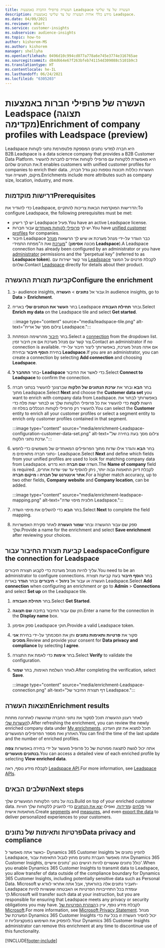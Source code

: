 ```yaml
---
title: העשרת פרופילי החברה באמצעות Leadspace העשרה של צד שלישי
description: מידע כללי אודות העשרה של צד שלישי באמצעות Leadspace.
ms.date: 04/09/2021
ms.reviewer: mhart
ms.service: customer-insights
ms.subservice: audience-insights
ms.topic: how-to
author: kishorem-MS
ms.author: kishorem
manager: shellyha
ms.openlocfilehash: 0496d10c994cd077a778a6e745e3774e316765ae
ms.sourcegitcommit: d84d664e67f263bfeb741154d309088c5101b9c3
ms.translationtype: HT
ms.contentlocale: he-IL
ms.lasthandoff: 06/24/2021
ms.locfileid: "6305203"
---
```

# <a name="enrichment-of-company-profiles-with-leadspace-preview"></a><span data-ttu-id="d3fc9-103">העשרה של פרופילי חברות באמצעות Leadspace (תצוגה מקדימה)</span><span class="sxs-lookup"><span data-stu-id="d3fc9-103">Enrichment of company profiles with Leadspace (preview)</span></span>

<span data-ttu-id="d3fc9-104">Leadspace היא חברה למדעי נתונים המספקת פלטפורמת נתוני לקוחות B2B.</span><span class="sxs-lookup"><span data-stu-id="d3fc9-104">Leadspace is a data science company that provides a B2B Customer Data Platform.</span></span> <span data-ttu-id="d3fc9-105">היא מאפשרת ללקוחות עם פרופילי לקוחות אחידים לחברות להעשיר את הנתונים שלהם.</span><span class="sxs-lookup"><span data-stu-id="d3fc9-105">It enables customers with unified customer profiles for companies to enrich their data.</span></span> <span data-ttu-id="d3fc9-106">העשרות כוללות תכונות נוספות כגון גודל חברה, מיקום, תעשייה ועוד.</span><span class="sxs-lookup"><span data-stu-id="d3fc9-106">Enrichments include more attributes such as company size, location, industry, and more.</span></span>

## <a name="prerequisites"></a><span data-ttu-id="d3fc9-107">דרישות מוקדמות</span><span class="sxs-lookup"><span data-stu-id="d3fc9-107">Prerequisites</span></span>

<span data-ttu-id="d3fc9-108">כדי להגדיר את Leadspace, הדרישות המוקדמות הבאות צריכות להתקיים:</span><span class="sxs-lookup"><span data-stu-id="d3fc9-108">To configure Leadspace, the following prerequisites must be met:</span></span>

- <span data-ttu-id="d3fc9-109">יש לך רישיון Leadspace פעיל.</span><span class="sxs-lookup"><span data-stu-id="d3fc9-109">You have an active Leadspace license.</span></span>
- <span data-ttu-id="d3fc9-110">יש לך [פרופילי לקוחות מאוחדים](customer-profiles.md) עבור חברות.</span><span class="sxs-lookup"><span data-stu-id="d3fc9-110">You have [unified customer profiles](customer-profiles.md) for companies.</span></span>
- <span data-ttu-id="d3fc9-111">חיבור Leadspace כבר הוגדר על-ידי מנהל מערכת או שיש לך הרשאות [מנהל מערכת](permissions.md#administrator) ואת ה"מפתח התמידי" (מכונה **אסימון Leadspace**).</span><span class="sxs-lookup"><span data-stu-id="d3fc9-111">A Leadspace connection has already been configured by an administrator or you have [administrator](permissions.md#administrator) permissions and the “perpetual key” (referred to as **Leadspace token**).</span></span> <span data-ttu-id="d3fc9-112">צור קשר ישירות עם [Leadspace](https://www.leadspace.com/products/leadspace-on-demand/) לקבלת פרטים על המוצר שלהם.</span><span class="sxs-lookup"><span data-stu-id="d3fc9-112">Contact [Leadspace](https://www.leadspace.com/products/leadspace-on-demand/) directly for details about their product.</span></span>

## <a name="configure-the-enrichment"></a><span data-ttu-id="d3fc9-113">קביעת תצורת ההעשרה</span><span class="sxs-lookup"><span data-stu-id="d3fc9-113">Configure the enrichment</span></span>

1. <span data-ttu-id="d3fc9-114">ב- audience insights, עבור אל **נתונים** > **העשרה**.</span><span class="sxs-lookup"><span data-stu-id="d3fc9-114">In audience insights, go to **Data** > **Enrichment**.</span></span>

1. <span data-ttu-id="d3fc9-115">בחר **העשר את הנתונים שלי** באריח Leadspace ובחר **תחילת העבודה**.</span><span class="sxs-lookup"><span data-stu-id="d3fc9-115">Select **Enrich my data** on the Leadspace tile and select **Get started**.</span></span>

   :::image type="content" source="media/leadspace-tile.png" alt-text="צילום מסך של אריח Leadspace.":::

1. <span data-ttu-id="d3fc9-117">בחר [חיבור](connections.md) מהרשימה הנפתחת.</span><span class="sxs-lookup"><span data-stu-id="d3fc9-117">Select a [connection](connections.md) from the dropdown list.</span></span> <span data-ttu-id="d3fc9-118">צור קשר עם מנהל מערכת אם אין חיבור זמין.</span><span class="sxs-lookup"><span data-stu-id="d3fc9-118">Contact an administrator if no connection is available.</span></span> <span data-ttu-id="d3fc9-119">אם אתה מנהל מערכת, באפשרותך ליצור חיבור על-ידי בחירת **הוסף חיבור** ובחירת **Leadspace**.</span><span class="sxs-lookup"><span data-stu-id="d3fc9-119">If you are an administrator, you can create a connection by selecting **Add connection** and choosing **Leadspace**.</span></span> 

1. <span data-ttu-id="d3fc9-120">בחר **התחבר ל- Leadspace** כדי לאשר את החיבור.</span><span class="sxs-lookup"><span data-stu-id="d3fc9-120">Select **Connect to Leadspace** to confirm the connection.</span></span>

1. <span data-ttu-id="d3fc9-121">בחר **הבא** ובחר את **ערכת הנתונים של הלקוח** שברצונך להעשיר בנתוני חברה מתוך Leadspace.</span><span class="sxs-lookup"><span data-stu-id="d3fc9-121">Select **Next** and choose the **Customer data set** you want to enrich with company data from Leadspace.</span></span> <span data-ttu-id="d3fc9-122">באפשרותך לבחור את הישות **לקוח** כדי להעשיר את כל פרופילי הלקוחות שלך או לבחור ישות פלח כדי להעשיר רק פרופילי לקוחות הנכללים בפלח זה.</span><span class="sxs-lookup"><span data-stu-id="d3fc9-122">You can select the **Customer** entity to enrich all your customer profiles or select a segment entity to enrich only customer profiles contained in that segment.</span></span>

    :::image type="content" source="media/enrichment-Leadspace-configuration-customer-data-set.png" alt-text="צילום מסך בעת בחירה של ערכת נתוני הלקוח.":::

1. <span data-ttu-id="d3fc9-124">בחר **הבא** והגדר אילו שדות מתוך הפרופילים המאוחדים של משמשים כדי לחפש נתוני חברה מתאימים מ- Leadspace.</span><span class="sxs-lookup"><span data-stu-id="d3fc9-124">Select **Next** and define which fields from your unified profiles are used to look for matching company data from Leadspace.</span></span> <span data-ttu-id="d3fc9-125">השדה **שם חברה** הוא נדרש.</span><span class="sxs-lookup"><span data-stu-id="d3fc9-125">The **Name of company** field is required.</span></span> <span data-ttu-id="d3fc9-126">לקבלת דיוק התאמות גבוה יותר, ניתן להוסיף עד שני שדות אחרים, **אתר אינטרנט של חברה** ו **מיקום חברה**.</span><span class="sxs-lookup"><span data-stu-id="d3fc9-126">For a higher match accuracy, up to two other fields, **Company website** and **Company location**, can be added.</span></span>

   :::image type="content" source="media/enrichment-leadspace-mapping.png" alt-text="חלונית מיפוי שדה Leadspace.":::

1. <span data-ttu-id="d3fc9-128">בחר **הבא** כדי להשלים את מיפוי השדה.</span><span class="sxs-lookup"><span data-stu-id="d3fc9-128">Select **Next** to complete the field mapping.</span></span>

1. <span data-ttu-id="d3fc9-129">ספק שם עבור ההעשרה ובחר **שמור העשרה** לאחר סקירת האפשרויות שלך.</span><span class="sxs-lookup"><span data-stu-id="d3fc9-129">Provide a name for the enrichment and select **Save enrichment** after reviewing your choices.</span></span>


## <a name="configure-the-connection-for-leadspace"></a><span data-ttu-id="d3fc9-130">קביעת תצורת החיבור עבור Leadspace</span><span class="sxs-lookup"><span data-stu-id="d3fc9-130">Configure the connection for Leadspace</span></span> 

<span data-ttu-id="d3fc9-131">עליך להיות מנהל מערכת כדי לקבוע תצורת חיבורים.</span><span class="sxs-lookup"><span data-stu-id="d3fc9-131">You need to be an administrator to configure connections.</span></span> <span data-ttu-id="d3fc9-132">בחר **הוסף חיבור** בעת קביעת תצורת העשרה *או* עבור אל **ניהול** > **חיבורים** ובחר **הגדר** באריח Leadspace.</span><span class="sxs-lookup"><span data-stu-id="d3fc9-132">Select **Add connection** when configuring an enrichment *or* go to **Admin** > **Connections** and select **Set up** on the Leadspace tile.</span></span>

1. <span data-ttu-id="d3fc9-133">בחר **תחילת העבודה**.</span><span class="sxs-lookup"><span data-stu-id="d3fc9-133">Select **Get Started**.</span></span> 

1. <span data-ttu-id="d3fc9-134">הזן שם עבור החיבור בתיבה **שם תצוגה**.</span><span class="sxs-lookup"><span data-stu-id="d3fc9-134">Enter a name for the connection in the **Display name** box.</span></span>

1. <span data-ttu-id="d3fc9-135">ספק אסימון Leadspace חוקי.</span><span class="sxs-lookup"><span data-stu-id="d3fc9-135">Provide a valid Leadspace token.</span></span>

1. <span data-ttu-id="d3fc9-136">סקור את **פרטיות ותאימות נתונים** ותן את הסכמתך על-ידי בחירת **אני מסכים**.</span><span class="sxs-lookup"><span data-stu-id="d3fc9-136">Review and provide your consent for **Data privacy and compliance** by selecting **I agree**.</span></span>

1. <span data-ttu-id="d3fc9-137">בחר **אימות** כדי לאמת את התצורה.</span><span class="sxs-lookup"><span data-stu-id="d3fc9-137">Select **Verify** to validate the configuration.</span></span>

1. <span data-ttu-id="d3fc9-138">לאחר השלמת האימות, בחר **שמור**.</span><span class="sxs-lookup"><span data-stu-id="d3fc9-138">After completing the verification, select **Save**.</span></span>
   
   :::image type="content" source="media/enrichment-Leadspace-connection.png" alt-text="דף תצורת החיבור של Leadspace.":::

## <a name="enrichment-results"></a><span data-ttu-id="d3fc9-140">תוצאות העשרה</span><span class="sxs-lookup"><span data-stu-id="d3fc9-140">Enrichment results</span></span>

<span data-ttu-id="d3fc9-141">לאחר רענון ההעשרה תוכל לסקור את נתוני החברה שהועשרו לאחרונה מתחת ל[העשרות שלי](enrichment-hub.md).</span><span class="sxs-lookup"><span data-stu-id="d3fc9-141">After refreshing the enrichment, you can review the newly enriched company data under [My enrichments](enrichment-hub.md).</span></span> <span data-ttu-id="d3fc9-142">תוכל למצוא את זמן העדכון האחרון ואת מספר הפרופילים המועשרים.</span><span class="sxs-lookup"><span data-stu-id="d3fc9-142">You can find the time of the last update and the number of enriched profiles.</span></span>

<span data-ttu-id="d3fc9-143">אתה יכול לגשת לתצוגה מפורטת של כל פרופיל מועשר על ידי בחירה באפשרות **צפה בנתונים מועשרים**.</span><span class="sxs-lookup"><span data-stu-id="d3fc9-143">You can access a detailed view of each enriched profile by selecting **View enriched data**.</span></span>

<span data-ttu-id="d3fc9-144">לקבלת מידע נוסף, ראה [Leadspace API](https://support.leadspace.com/hc/en-us/sections/201997649-API).</span><span class="sxs-lookup"><span data-stu-id="d3fc9-144">For more information, see [Leadspace APIs](https://support.leadspace.com/hc/en-us/sections/201997649-API).</span></span>

## <a name="next-steps"></a><span data-ttu-id="d3fc9-145">השלבים הבאים</span><span class="sxs-lookup"><span data-stu-id="d3fc9-145">Next steps</span></span>

<span data-ttu-id="d3fc9-146">בנה על נתוני הלקוחות המועשרים שלך.</span><span class="sxs-lookup"><span data-stu-id="d3fc9-146">Build on top of your enriched customer data.</span></span> <span data-ttu-id="d3fc9-147">צור [פלחים](segments.md) ו[מדידות](measures.md), ואפילו [יצא את הנתונים](export-destinations.md) כדי להעניק ללקוחות שלך חוויות מותאמות אישית.</span><span class="sxs-lookup"><span data-stu-id="d3fc9-147">Create [segments](segments.md) and [measures](measures.md), and even [export the data](export-destinations.md) to deliver personalized experiences to your customers.</span></span>

## <a name="data-privacy-and-compliance"></a><span data-ttu-id="d3fc9-148">פרטיות ותאימות של נתונים</span><span class="sxs-lookup"><span data-stu-id="d3fc9-148">Data privacy and compliance</span></span>

<span data-ttu-id="d3fc9-149">כאשר אתה מאפשר ל- Dynamics 365 Customer Insights להפיץ נתונים אל Leadspace, אתה מאפשר העברת נתונים מחוץ לגבול התאימות עבור Dynamics 365 Customer Insights, כולל נתונים שעשויים להיות רגישים כגון 'נתונים אישיים'.</span><span class="sxs-lookup"><span data-stu-id="d3fc9-149">When you enable Dynamics 365 Customer Insights to transmit data to Leadspace, you allow transfer of data outside of the compliance boundary for Dynamics 365 Customer Insights, including potentially sensitive data such as Personal Data.</span></span> <span data-ttu-id="d3fc9-150">Microsoft תעביר נתונים אלה בהוראתך, אבל אתה אחראי לוודא ש- Leadspace עומדת בכל התחייבויות הפרטיות או האבטחה שעשויות להיות לך.</span><span class="sxs-lookup"><span data-stu-id="d3fc9-150">Microsoft will transfer such data at your instruction, but you are responsible for ensuring that Leadspace meets any privacy or security obligations you may have.</span></span> <span data-ttu-id="d3fc9-151">לקבלת מידע נוסף, עיין ב[הצהרת הפרטיות של Microsoft](https://go.microsoft.com/fwlink/?linkid=396732).</span><span class="sxs-lookup"><span data-stu-id="d3fc9-151">For more information, see [Microsoft Privacy Statement](https://go.microsoft.com/fwlink/?linkid=396732).</span></span>
<span data-ttu-id="d3fc9-152">מנהל המערכת של Dynamics 365 Customer Insights יכול להסיר העשרה זו בכל עת כדי להפסיק את השימוש בפונקציונליות זו.</span><span class="sxs-lookup"><span data-stu-id="d3fc9-152">Your Dynamics 365 Customer Insights administrator can remove this enrichment at any time to discontinue use of this functionality.</span></span>


[!INCLUDE[footer-include](../includes/footer-banner.md)]
